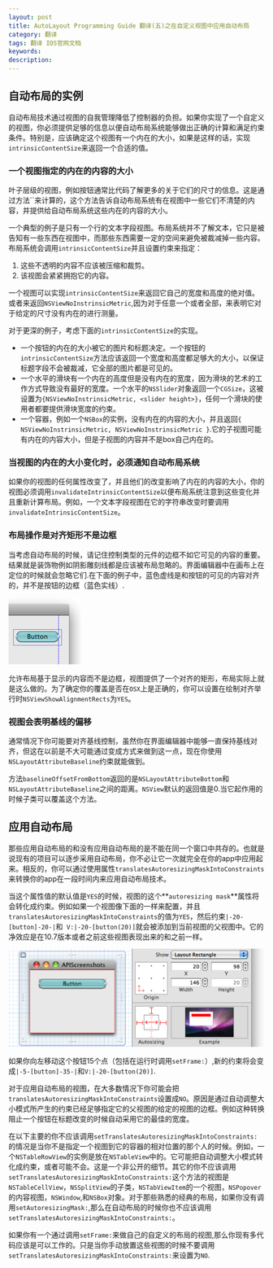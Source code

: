 ```yaml
---
layout: post
title: AutoLayout Programming Guide 翻译(五)之在自定义视图中应用自动布局
category: 翻译
tags: 翻译 IOS官网文档
keywords: 
description:
---
```


## 自动布局的实例 ##

自动布局技术通过视图的自我管理降低了控制器的负担。如果你实现了一个自定义的视图，你必须提供足够的信息以便自动布局系统能够做出正确的计算和满足约束条件。特别是，应该确定这个视图有一个内在的大小，如果是这样的话，实现`intrinsicContentSize`来返回一个合适的值。  

### 一个视图指定的内在的内容的大小 ###

叶子层级的视图，例如按钮通常比代码了解更多的关于它们的尺寸的信息。这是通过方法``来计算的，这个方法告诉自动布局系统有在视图中一些它们不清楚的内容，并提供给自动布局系统这些内在的内容的大小。   

一个典型的例子是只有一个行的文本字段视图。布局系统并不了解文本，它只是被告知有一些东西在视图中，而那些东西需要一定的空间来避免被裁减掉一些内容。布局系统会调用`intrinsicContentSize`并且设置约束来指定：  

1. 这些不透明的内容不应该被压缩和裁剪。  
2. 该视图会紧紧拥抱它的内容。  

一个视图可以实现`intrinsicContentSize`来返回它自己的宽度和高度的绝对值。或者来返回`NSViewNoInstrinsicMetric`,因为对于任意一个或者全部，来表明它对于给定的尺寸没有内在的进行测量。  

对于更深的例子，考虑下面的`intrinsicContentSize`的实现。  

* 一个按钮的内在的大小被它的图片和标题决定。一个按钮的`intrinsicContentSize`方法应该返回一个宽度和高度都足够大的大小，以保证标题字段不会被裁减，它全部的图片都是可见的。  
* 一个水平的滑块有一个内在的高度但是没有内在的宽度，因为滑块的艺术的工作方式导致没有最好的宽度。一个水平的`NSSlider`对象返回一个`CGSize`，这被设置为`{NSViewNoInstrinsicMetric, <slider height>}`，任何一个滑块的使用者都要提供滑块宽度的约束。  
* 一个容器，例如一个`NSBox`的实例，没有内在的内容的大小，并且返回`{ NSViewNoInstrinsicMetric, NSViewNoInstrinsicMetric }`.它的子视图可能有内在的内容大小，但是子视图的内容并不是box自己内在的。  

### 当视图的内在的大小变化时，必须通知自动布局系统 ###
如果你的视图的任何属性改变了，并且他们的改变影响了内在的内容的大小，你的视图必须调用`invalidateIntrinsicContentSize`以便布局系统注意到这些变化并且重新计算布局。例如，一个文本字段视图在它的字符串改变时要调用`invalidateIntrinsicContentSize`。    

### 布局操作是对齐矩形不是边框 ###

当考虑自动布局的时候，请记住控制类型的元件的边框不如它可见的内容的重要。结果就是装饰物例如阴影雕刻线都是应该被布局忽略的。界面编辑器中在画布上在定位的时候就会忽略它们.在下面的例子中，蓝色虚线是和按钮的可见的内容对齐的，并不是按钮的边框（蓝色实线）.  

![buttonGuideFrame](/public/img/buttonGuideFrame.png)  

允许布局基于显示的内容而不是边框，视图提供了一个对齐的矩形，布局实际上就是这么做的。为了确定你的覆盖是否在`OSX`上是正确的，你可以设置在绘制对齐举行时`NSViewShowAlignmentRects`为`YES`。   

###  视图会表明基线的偏移 ###

通常情况下你可能要对齐基线控制，虽然你在界面编辑器中能够一直保持基线对齐，但这在以前是不大可能通过变成方式来做到这一点，现在你使用`NSLayoutAttributeBaseline`约束就能做到。  

方法`baselineOffsetFromBottom`返回的是`NSLayoutAttributeBottom`和`NSLayoutAttributeBaseline`之间的距离。`NSView`默认的返回值是0.当它起作用的时候子类可以覆盖这个方法。

## 应用自动布局 ##

那些应用自动布局的和没有应用自动布局的是不能在同一个窗口中共存的。也就是说现有的项目可以逐步采用自动布局，你不必让它一次就完全在你的app中应用起来。相反的，你可以通过使用属性`translatesAutoresizingMaskIntoConstraints`来转换你的app在一段时间内来应用自动布局技术。    

当这个属性值的默认值是`YES`的时候，视图的这个**`autoresizing mask`**属性将会转化成约束。例如如果一个视图像下面的一样来配置，并且`translatesAutoresizingMaskIntoConstraints`的值为`YES`，然后约束`|-20-[button]-20-|`和` V:|-20-[button(20)]`就会被添加到当前视图的父视图中。它的净效应是在10.7版本或者之前这些视图表现出来的和之前一样。  

![springsAndStruts](/public/img/springsAndStruts.png)   

如果你向左移动这个按钮15个点（包括在运行时调用`setFrame:`）,新的约束将会变成`|-5-[button]-35-|`和`V:|-20-[button(20)]`.

对于应用自动布局的视图，在大多数情况下你可能会把`translatesAutoresizingMaskIntoConstraints`设置成`NO`。原因是通过自动调整大小模式所产生的约束已经足够指定它的父视图的给定的视图的边框。例如这种转换阻止一个按钮在标题改变的时候自动采用它的最佳的宽度。  

在以下主要的你不应该调用`setTranslatesAutoresizingMaskIntoConstraints:`的情况是当你不是指定一个视图到它的容器的相对位置的那个人的时候。例如，一个`NSTableRowView`的实例是放在`NSTableView`中的。它可能把自动调整大小模式转化成约束，或者可能不会。这是一个非公开的细节。其它的你不应该调用`setTranslatesAutoresizingMaskIntoConstraints:`这个方法的视图是`NSTableCellView`，`NSSplitView`的子类，`NSTabViewItem`的一个视图，`NSPopover`的内容视图，`NSWindow`,和`NSBox`对象。对于那些熟悉的经典的布局，如果你没有调用`setAutoresizingMask:`,那么在自动布局的时候你也不应该调用`setTranslatesAutoresizingMaskIntoConstraints:`。  

如果你有一个通过调用`setFrame:`来做自己的自定义的布局的视图,那么你现有多代码应该是可以工作的。只是当你手动放置这些视图的时候不要调用`setTranslatesAutoresizingMaskIntoConstraints:`来设置为`NO`.








